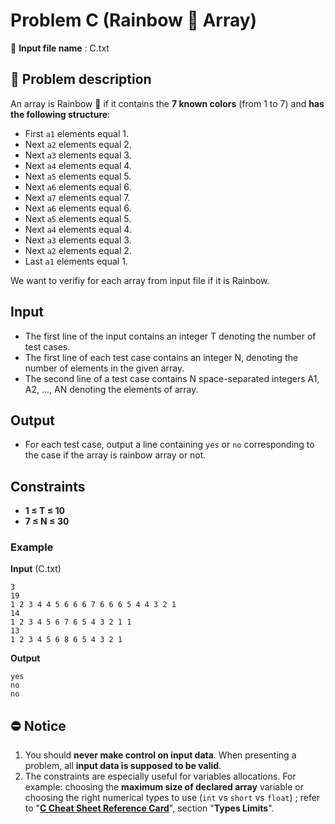 # Problem C (Rainbow :rainbow: Array)
:page_facing_up: **Input file name** : C.txt

## :green_book: Problem description ##
An array is Rainbow :rainbow: if it contains the **7 known colors** (from 1 to 7) and **has the following structure**:
- First `a1` elements equal 1.
- Next `a2` elements equal 2.
- Next `a3` elements equal 3.
- Next `a4` elements equal 4.
- Next `a5` elements equal 5.
- Next `a6` elements equal 6.
- Next `a7` elements equal 7.
- Next `a6` elements equal 6.
- Next `a5` elements equal 5.
- Next `a4` elements equal 4.
- Next `a3` elements equal 3.
- Next `a2` elements equal 2.
- Last `a1` elements equal 1.

We want to verifiy for each array from input file if it is Rainbow.

## Input ##
- The first line of the input contains an integer T denoting the number of test cases.
- The first line of each test case contains an integer N, denoting the number of elements in the given array.
- The second line of a test case contains N space-separated integers A1, A2, ..., AN denoting the elements of array.

## Output ##
- For each test case, output a line containing `yes` or `no` corresponding to the case if the array is rainbow array or not.

## Constraints ##
- **1 ≤ T ≤ 10**
- **7 ≤ N ≤ 30**

### Example ###
**Input** (C.txt)
```
3
19
1 2 3 4 4 5 6 6 6 7 6 6 6 5 4 4 3 2 1
14
1 2 3 4 5 6 7 6 5 4 3 2 1 1
13
1 2 3 4 5 6 8 6 5 4 3 2 1
```

**Output**
```
yes
no
no
```

## :no_entry: Notice ##
1. You should **never make control on input data**. When presenting a problem, all **input data is supposed to be valid**. 
2. The constraints are especially useful for variables allocations. For example: choosing the **maximum size of declared array** variable or 
choosing the right numerical types to use (`int` vs `short` vs `float`) ; refer to "**[C Cheat Sheet Reference Card](https://www.math.brown.edu/~jhs/ReferenceCards/CRefCard.v2.2.pdf)**", section "**Types Limits**".
